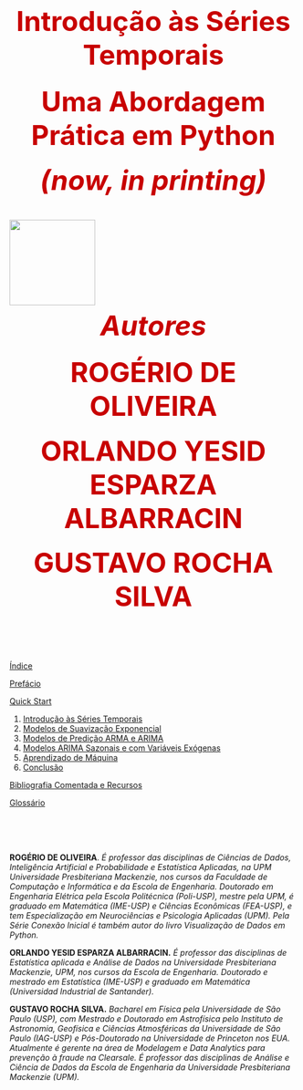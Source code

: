 <h1 align=center><font size = 8, style="color:rgb(200,0,0)"><b>Introdução às Séries Temporais
</b></font></h1> 

<h3 align=center><font size = 8, style="color:rgb(200,0,0)"><b>Uma Abordagem Prática em Python
</b></font></h3> 

<h5 align=center><font size = 8, style="color:rgb(200,0,0)"><i>(now, in printing)
</i></font></h5> 

<br>

<img src="https://github.com/Introducao-Series-Temporais-em-Python/Book/blob/main/Figures/ISTP_capa.png?raw=true" width="150" align="left" />

<br>
<br>
<br>
<br>
<br>
<br>
<br>
<br>

<h5 align=center><font size = 8, style="color:rgb(200,0,0)"><b>Autores
</b></font></h5>
<h4 align=center><font size = 8, style="color:rgb(200,0,0)"><b>ROGÉRIO DE OLIVEIRA
</b></font></h4>
<h4 align=center><font size = 8, style="color:rgb(200,0,0)"><b>ORLANDO YESID ESPARZA ALBARRACIN
</b></font></h4>
<h4 align=center><font size = 8, style="color:rgb(200,0,0)"><b>GUSTAVO ROCHA SILVA
</b></font></h4>
 
<br>
<br>
<br>

[Índice](https://github.com/Introducao-Series-Temporais-em-Python/Book/blob/main/index.md)

[Prefácio](https://colab.research.google.com/github/Introducao-Series-Temporais-em-Python/Book/blob/main/prefacio.ipynb)

[Quick Start](https://colab.research.google.com/github/Introducao-Series-Temporais-em-Python/Book/blob/main/QuickStart.ipynb)

1.	[Introdução às Séries Temporais](https://colab.research.google.com/github/Introducao-Series-Temporais-em-Python/Book/blob/main/Cap1.ipynb)
2.	[Modelos de Suavização Exponencial](https://colab.research.google.com/github/Introducao-Series-Temporais-em-Python/Book/blob/main/Cap2.ipynb)
3.	[Modelos de Predição ARMA e ARIMA](https://colab.research.google.com/github/Introducao-Series-Temporais-em-Python/Book/blob/main/Cap3.ipynb)
4.	[Modelos ARIMA Sazonais e com Variáveis Exógenas](https://colab.research.google.com/github/Introducao-Series-Temporais-em-Python/Book/blob/main/Cap4.ipynb)
5.	[Aprendizado de Máquina](https://colab.research.google.com/github/Introducao-Series-Temporais-em-Python/Book/blob/main/Cap5.ipynb)
6.	[Conclusão](https://colab.research.google.com/github/Introducao-Series-Temporais-em-Python/Book/blob/main/Cap6.ipynb)



[Bibliografia Comentada e Recursos](https://colab.research.google.com/github/Introducao-Series-Temporais-em-Python/Book/blob/main/biblio.ipynb)


[Glossário](https://github.com/Introducao-Series-Temporais-em-Python/Book/blob/main/Glossario.md)

<br>
<br>
<br>

**ROGÉRIO DE OLIVEIRA**. *É professor das disciplinas de Ciências de Dados, Inteligência Artificial e  Probabilidade e Estatística Aplicadas, na UPM Universidade Presbiteriana Mackenzie, nos cursos da Faculdade de Computação e Informática e da Escola de Engenharia. Doutorado em Engenharia Elétrica pela Escola Politécnica (Poli-USP), mestre pela UPM, é graduado em Matemática (IME-USP) e Ciências Econômicas (FEA-USP), e tem Especialização em Neurociências e Psicologia Aplicadas (UPM). Pela Série Conexão Inicial é também autor do livro Visualização de Dados em Python.*

**ORLANDO YESID ESPARZA ALBARRACIN.** *É professor das disciplinas de Estatística aplicada e Análise de Dados na Universidade Presbiteriana Mackenzie, UPM, nos cursos da Escola de Engenharia. Doutorado e mestrado em Estatística (IME-USP) e graduado em Matemática (Universidad Industrial de Santander).*

**GUSTAVO ROCHA SILVA.** *Bacharel em Física pela Universidade de São Paulo (USP), com Mestrado e Doutorado em Astrofísica pelo Instituto de Astronomia, Geofísica e Ciências Atmosféricas da Universidade de São Paulo (IAG-USP) e Pós-Doutorado na Universidade de Princeton nos EUA. Atualmente é gerente na área de Modelagem e Data Analytics para prevenção à fraude na Clearsale. É professor das disciplinas de Análise e Ciência de Dados da Escola de Engenharia da Universidade Presbiteriana Mackenzie (UPM).*
